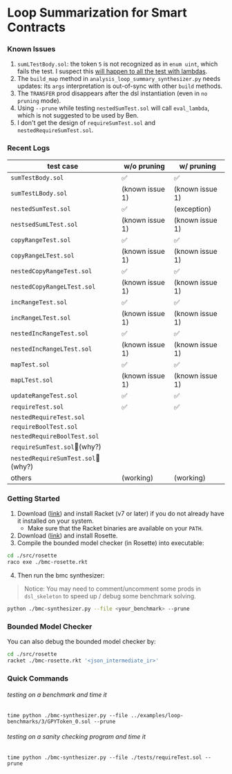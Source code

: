 # Loop Summarization for Smart Contracts

### Known Issues

1. `sumLTestBody.sol`: the token `5` is not recognized as in `enum uint`, which fails the test. I suspect this <u>will happen to all the test with lambdas</u>.
2. The `build_map` method in `analysis_loop_summary_synthesizer.py` needs updates: its `args` interpretation is out-of-sync with other `build` methods.
3. The `TRANSFER` prod disappears after the dsl instantiation (even in `no pruning` mode).
4. Using `--prune` while testing `nestedSumTest.sol` will call `eval_lambda`, which is not suggested to be used by Ben.
5. I don't get the design of `requireSumTest.sol` and `nestedRequireSumTest.sol`.

### Recent Logs

| test case                         | w/o pruning     | w/ pruning      |
| --------------------------------- | --------------- | --------------- |
| `sumTestBody.sol`                 | ✅               | ✅               |
| `sumTestLBody.sol`                | (known issue 1) | (known issue 1) |
| `nestedSumTest.sol`               | ✅               | (exception)     |
| `nestsedSumLTest.sol`             | (known issue 1) | (known issue 1) |
| `copyRangeTest.sol`               | ✅               | ✅               |
| `copyRangeLTest.sol`              | (known issue 1) | (known issue 1) |
| `nestedCopyRangeTest.sol`         | ✅               | ✅               |
| `nestedCopyRangeLTest.sol`        | (known issue 1) | (known issue 1) |
| `incRangeTest.sol`                | ✅               | ✅               |
| `incRangeLTest.sol`               | (known issue 1) | (known issue 1) |
| `nestedIncRangeTest.sol`          | ✅               | ✅               |
| `nestedIncRangeLTest.sol`         | (known issue 1) | (known issue 1) |
| `mapTest.sol`                     | ✅               | ✅               |
| `mapLTest.sol`                    | (known issue 1) | (known issue 1) |
| `updateRangeTest.sol`             | ✅               | ✅               |
| `requireTest.sol`                 | ✅               | ✅               |
| `nestedRequireTest.sol`           |                 |                 |
| `requireBoolTest.sol`             |                 |                 |
| `nestedRequireBoolTest.sol`       |                 |                 |
| `requireSumTest.sol`🔮(why?)       |                 |                 |
| `nestedRequireSumTest.sol`🔮(why?) |                 |                 |
| others                            | (working)       | (working)       |

### Getting Started

1. Download ([link](https://racket-lang.org/download/)) and install Racket (v7 or later) if you do not already have it installed on your system.
   - Make sure that the Racket binaries are available on your `PATH`.
2. Download ([link](https://github.com/emina/rosette)) and install Rosette.
3. Compile the bounded model checker (in Rosette) into executable:

```bash
cd ./src/rosette
raco exe ./bmc-rosette.rkt
```

4. Then run the bmc synthesizer:

> Notice: You may need to comment/uncomment some prods in `dsl_skeleton` to speed up / debug some benchmark solving.

```bash
python ./bmc-synthesizer.py --file <your_benchmark> --prune
```

### Bounded Model Checker

You can also debug the bounded model checker by:

```bash
cd ./src/rosette
racket ./bmc-rosette.rkt '<json_intermediate_ir>'
```

### Quick Commands

###### testing on a benchmark and time it

```
time python ./bmc-synthesizer.py --file ../examples/loop-benchmarks/3/GPYToken_0.sol --prune
```

###### testing on a sanity checking program and time it

```
time python ./bmc-synthesizer.py --file ./tests/requireTest.sol --prune
```

